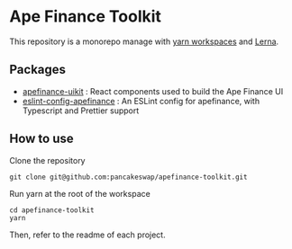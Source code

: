 # Ape Finance Toolkit

This repository is a monorepo manage with [yarn workspaces](https://classic.yarnpkg.com/en/docs/workspaces/) and [Lerna](https://lerna.js.org/). 

## Packages

- [apefinance-uikit](https://github.com/mihir-kanzariya/apefinance-toolkit/tree/master/packages/apefinance-uikit) : React components used to build the Ape Finance UI
- [eslint-config-apefinance](https://github.com/mihir-kanzariya/apefinance-toolkit/tree/master/packages/eslint-config-apefinance) : An ESLint config for apefinance, with Typescript and Prettier support

## How to use

Clone the repository 

```
git clone git@github.com:pancakeswap/apefinance-toolkit.git
```

Run yarn at the root of the workspace

```
cd apefinance-toolkit
yarn
```

Then, refer to the readme of each project.